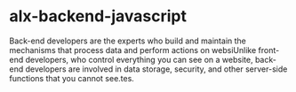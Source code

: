 # alx-backend-javascript
Back-end developers are the experts who build and maintain the mechanisms that process data and perform actions on websiUnlike front-end developers, who control everything you can see on a website, back-end developers are involved in data storage, security, and other server-side functions that you cannot see.tes. 
